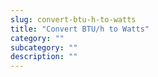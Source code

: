 ```yaml
---
slug: convert-btu-h-to-watts
title: "Convert BTU/h to Watts"
category: ""
subcategory: ""
description: ""
---
```



